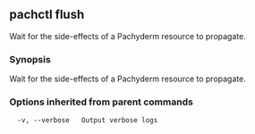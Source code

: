 ## pachctl flush

Wait for the side-effects of a Pachyderm resource to propagate.

### Synopsis


Wait for the side-effects of a Pachyderm resource to propagate.

### Options inherited from parent commands

```
  -v, --verbose   Output verbose logs
```

